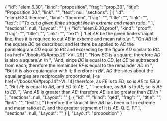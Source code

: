 {
  "id": "elem.6.30",
  "kind": "proposition",
  "frag": "prop.30",
  "title": "Proposition 30.",
  "link": "",
  "text": null,
  "sections": [
    {
      "id": "elem.6.30.theorem",
      "kind": "theorem",
      "frag": "",
      "title": "",
      "link": "",
      "text": [
        "<var>To cut a given finite straight line in extreme and mean ratio</var>. "
      ],
      "sections": null,
      "Layout": ""
    },
    {
      "id": "elem.6.30.proof",
      "kind": "proof",
      "frag": "",
      "title": "",
      "link": "",
      "text": [
        "Let <var>AB</var> be the given finite straight line; thus it is required to cut <var>AB</var> in extreme and mean ratio.\n      ",
        "On <var>AB</var> let the square <var>BC</var> be described; and let there be applied to <var>AC</var> the parallelogram <var>CD</var> equal to <var>BC</var> and exceeding by the figure <var>AD</var> similar to <var>BC</var>. [<a href=\"/books/6/#prop.29\">VI. 29</a>] ",
        "Now <var>BC</var> is a square; therefore <var>AD</var> is also a square.\n       \n      ",
        "And, since <var>BC</var> is equal to <var>CD</var>, let <var>CE</var> be subtracted from each; therefore the remainder <var>BF</var> is equal to the remainder <var>AD</var>.\n       ",
        "But it is also equiangular with it; therefore in <var>BF</var>, <var>AD</var> the sides about the equal angles are reciprocally proportional; [<a href=\"/books/6/#prop.14\">VI. 14</a>] therefore, as <var>FE</var> is to <var>ED</var>, so is <var>AE</var> to <var>EB</var>.\n      ",
        "But <var>FE</var> is equal to <var>AB</var>, and <var>ED</var> to <var>AE</var>. ",
        "Therefore, as <var>BA</var> is to <var>AE</var>, so is <var>AE</var> to <var>EB</var>. ",
        "And <var>AB</var> is greater than <var>AE</var>; therefore <var>AE</var> is also greater than <var>EB</var>.\n      "
      ],
      "sections": null,
      "Layout": ""
    },
    {
      "id": "",
      "kind": "qed",
      "frag": "",
      "title": "",
      "link": "",
      "text": [
        "Therefore the straight line <var>AB</var> has been cut in extreme and mean ratio at <var>E</var>, and the greater segment of it is <var>AE</var>. Q. E. F."
      ],
      "sections": null,
      "Layout": ""
    }
  ],
  "Layout": "proposition"
}
